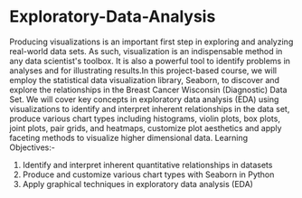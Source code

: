# Exploratory-Data-Analysis

Producing visualizations is an important first step in exploring and analyzing real-world data sets. As such, visualization is an indispensable method in any data scientist's toolbox. It is also a powerful tool to identify problems in analyses and for illustrating results.In this project-based course, we will employ the statistical data visualization library, Seaborn, to discover and explore the relationships in the Breast Cancer Wisconsin (Diagnostic) Data Set. We will cover key concepts in exploratory data analysis (EDA) using visualizations to identify and interpret inherent relationships in the data set, produce various chart types including histograms, violin plots, box plots, joint plots, pair grids, and heatmaps, customize plot aesthetics and apply faceting methods to visualize higher dimensional data.
Learning Objectives:-

1. Identify and interpret inherent quantitative relationships in datasets
2. Produce and customize various chart types with Seaborn in Python
3. Apply graphical techniques in exploratory data analysis (EDA)
